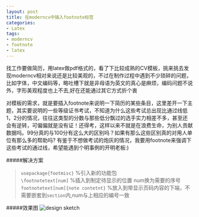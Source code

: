 ```yaml
---
layout: post
title: 在moderncv中插入footnote标签
categories:
- Latex
tags:
- moderncv
- footnote
- latex
---
```


找工作要做简历，用latex做pdf格式的，看了下比较成熟的CV模板，挑来挑去发现moderncv相对来说还是比较美观的，不过在制作过程中遇到不少琐碎的问题，比如字体，中文编码等，略吐槽下就是非母语为英文的真心是麻烦，编码问题不说外，字形美观程度也上不去,好在还能通过其它方式折个衷

对模板的需求，就是要插入footnote来说明一下简历的某些条目，这里差开一下主题，其实要说明的一些等级证书考试，不知道为什么这些考试总出现比通过线低1，2分的情况，往往这类型的分数与那些低分飘过的选手实力相差不多，甚至还会有逆转，可偏偏就是没有证！还得考，这样以来不就是在浪费生命，为别人贡献数据吗。99分真的与100分有这么大的区别吗？如果有那么这些区别真的对用人单位有那么多的帮助吗? 有鉴于不想做考试的炮灰的情况，我要用footnote来强调下这些考试的通过线，希望能遇到个明事例的开明老板:)

#####解决方案

> `usepackage{footmisc}` %引入新的功能包     
> `\footnotetext[num]`   %插入到制定待显示的位置 num换为需要的序号        
>  `footnotetext[num]{note contetnt}` %放入到带显示页码内容的下端，不需要嵌套到`section`内,num与上相应的编号一致   

#####效果图
![design sketch]({{site.IMG_PATH}}/footnote_latex.png)
